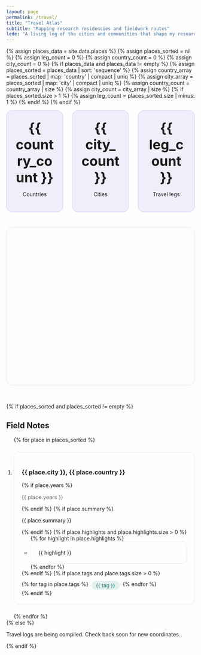 ```yaml
---
layout: page
permalink: /travel/
title: "Travel Atlas"
subtitle: "Mapping research residencies and fieldwork routes"
lede: "A living log of the cities and communities that shape my research practice."
---
```


{% assign places_data = site.data.places %}
{% assign places_sorted = nil %}
{% assign leg_count = 0 %}
{% assign country_count = 0 %}
{% assign city_count = 0 %}
{% if places_data and places_data != empty %}
  {% assign places_sorted = places_data | sort: 'sequence' %}
  {% assign country_array = places_sorted | map: 'country' | compact | uniq %}
  {% assign city_array = places_sorted | map: 'city' | compact | uniq %}
  {% assign country_count = country_array | size %}
  {% assign city_count = city_array | size %}
  {% if places_sorted.size > 1 %}
    {% assign leg_count = places_sorted.size | minus: 1 %}
  {% endif %}
{% endif %}

<section class="travel-stats" aria-label="Travel summary statistics">
  <div>
    <h3>{{ country_count }}</h3>
    <p>Countries</p>
  </div>
  <div>
    <h3>{{ city_count }}</h3>
    <p>Cities</p>
  </div>
  <div>
    <h3>{{ leg_count }}</h3>
    <p>Travel legs</p>
  </div>
</section>

<div id="travel-map" aria-label="Travel map"></div>

{% if places_sorted and places_sorted != empty %}
<section class="travel-itinerary" aria-label="Recent fieldwork stops">
  <h2>Field Notes</h2>
  <ol>
    {% for place in places_sorted %}
      <li>
        <h3>{{ place.city }}, {{ place.country }}</h3>
        {% if place.years %}<p class="travel-meta">{{ place.years }}</p>{% endif %}
        {% if place.summary %}<p>{{ place.summary }}</p>{% endif %}
        {% if place.highlights and place.highlights.size > 0 %}
          <ul>
            {% for highlight in place.highlights %}
              <li>{{ highlight }}</li>
            {% endfor %}
          </ul>
        {% endif %}
        {% if place.tags and place.tags.size > 0 %}
          <p class="travel-tags">
            {% for tag in place.tags %}
              <span>{{ tag }}</span>
            {% endfor %}
          </p>
        {% endif %}
      </li>
    {% endfor %}
  </ol>
</section>
{% else %}
  <p class="empty-state">Travel logs are being compiled. Check back soon for new coordinates.</p>
{% endif %}

<link rel="stylesheet" href="https://unpkg.com/leaflet@1.9.4/dist/leaflet.css" integrity="sha256-p4NxAoJBhIIN+hmNHrzRCf9tD/miZyoHS5obTRR9BMY=" crossorigin=""/>
<script src="https://unpkg.com/leaflet@1.9.4/dist/leaflet.js" integrity="sha256-20nQCchB9co0qIjJZRGuk2/Z9VM+kNiyxNV1lvTlZBo=" crossorigin=""></script>
<script>
  document.addEventListener('DOMContentLoaded', function () {
    var places = {{ places_sorted | jsonify }};
    if (!Array.isArray(places)) {
      places = [];
    }
    var map = L.map('travel-map');
    L.tileLayer('https://{s}.tile.openstreetmap.org/{z}/{x}/{y}.png', {
      maxZoom: 18,
      attribution: '&copy; <a href="https://www.openstreetmap.org/copyright">OpenStreetMap</a> contributors'
    }).addTo(map);

    if (places.length === 0) {
      map.setView([0, 0], 2);
      return;
    }

    var bounds = [];
    places.forEach(function (place) {
      if (place.lat && place.lng) {
        var marker = L.marker([place.lat, place.lng]).addTo(map);
        var popup = '<strong>' + place.city + ', ' + place.country + '</strong>';
        if (place.summary) {
          popup += '<p>' + place.summary + '</p>';
        }
        marker.bindPopup(popup);
        bounds.push([place.lat, place.lng]);
      }
    });

    if (bounds.length > 0) {
      map.fitBounds(bounds, { padding: [40, 40] });
    } else {
      map.setView([0, 0], 2);
    }
  });
</script>

<style>
.travel-stats {
  display: grid;
  grid-template-columns: repeat(auto-fit, minmax(140px, 1fr));
  gap: 1.5rem;
  margin-bottom: 2.5rem;
}

.travel-stats div {
  padding: 1.5rem;
  text-align: center;
  border-radius: 1rem;
  background: rgba(79, 70, 229, 0.08);
  border: 1px solid rgba(79, 70, 229, 0.2);
}

.travel-stats h3 {
  margin: 0;
  font-size: 2.25rem;
}

#travel-map {
  height: 420px;
  border-radius: 1rem;
  border: 1px solid var(--border-color, #e5e7eb);
  margin-bottom: 3rem;
  overflow: hidden;
}

.travel-itinerary ol {
  margin: 0;
  padding-left: 1.25rem;
  display: grid;
  gap: 1.5rem;
}

.travel-itinerary li {
  padding: 1.25rem;
  border: 1px solid var(--border-color, #e5e7eb);
  border-radius: 0.75rem;
  background: var(--card-bg, rgba(255, 255, 255, 0.7));
}

.travel-meta {
  font-size: 0.9rem;
  color: var(--text-color-secondary, #666);
}

.travel-tags {
  display: flex;
  flex-wrap: wrap;
  gap: 0.5rem;
  margin: 0.75rem 0 0;
}

.travel-tags span {
  padding: 0.25rem 0.75rem;
  border-radius: 999px;
  background: rgba(15, 118, 110, 0.1);
  color: #0f766e;
  font-size: 0.85rem;
}
</style>
